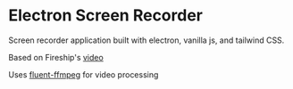 # Electron Screen Recorder

Screen recorder application built with electron, vanilla js, and tailwind CSS.

Based on Fireship's [video](https://www.youtube.com/watch?v=3yqDxhR2XxE&t=11s)

Uses [fluent-ffmpeg](https://github.com/fluent-ffmpeg/node-fluent-ffmpeg) for video processing
